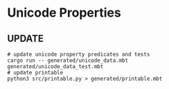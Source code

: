 # Unicode Properties

## UPDATE

```shell
# update unicode property predicates and tests
cargo run -- generated/unicode_data.mbt generated/unicode_data_test.mbt
# update printable
python3 src/printable.py > generated/printable.mbt
```